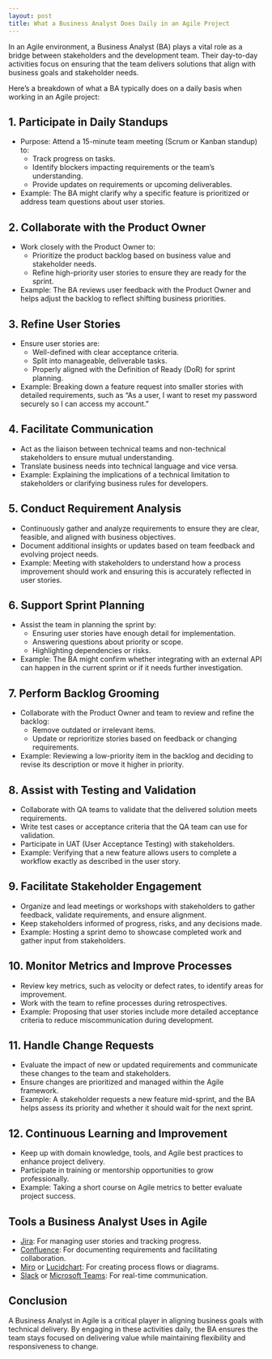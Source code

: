 ```yaml
---
layout: post
title: What a Business Analyst Does Daily in an Agile Project
---
```


In an Agile environment, a Business Analyst (BA) plays a vital role as a bridge between stakeholders and the development team. Their day-to-day activities focus on ensuring that the team delivers solutions that align with business goals and stakeholder needs.

Here’s a breakdown of what a BA typically does on a daily basis when working in an Agile project:

## 1. Participate in Daily Standups
* Purpose: Attend a 15-minute team meeting (Scrum or Kanban standup) to:
    * Track progress on tasks.
    * Identify blockers impacting requirements or the team’s understanding.
    * Provide updates on requirements or upcoming deliverables.
* Example: The BA might clarify why a specific feature is prioritized or address team questions about user stories.

## 2. Collaborate with the Product Owner
* Work closely with the Product Owner to:
    * Prioritize the product backlog based on business value and stakeholder needs.
    * Refine high-priority user stories to ensure they are ready for the sprint.
* Example: The BA reviews user feedback with the Product Owner and helps adjust the backlog to reflect shifting business priorities.

## 3. Refine User Stories
* Ensure user stories are:
    * Well-defined with clear acceptance criteria.
    * Split into manageable, deliverable tasks.
    * Properly aligned with the Definition of Ready (DoR) for sprint planning.
* Example: Breaking down a feature request into smaller stories with detailed requirements, such as “As a user, I want to reset my password securely so I can access my account.”

## 4. Facilitate Communication
* Act as the liaison between technical teams and non-technical stakeholders to ensure mutual understanding.
* Translate business needs into technical language and vice versa.
* Example: Explaining the implications of a technical limitation to stakeholders or clarifying business rules for developers.

## 5. Conduct Requirement Analysis
* Continuously gather and analyze requirements to ensure they are clear, feasible, and aligned with business objectives.
* Document additional insights or updates based on team feedback and evolving project needs.
* Example: Meeting with stakeholders to understand how a process improvement should work and ensuring this is accurately reflected in user stories.

## 6. Support Sprint Planning
* Assist the team in planning the sprint by:
    * Ensuring user stories have enough detail for implementation.
    * Answering questions about priority or scope.
    * Highlighting dependencies or risks.
* Example: The BA might confirm whether integrating with an external API can happen in the current sprint or if it needs further investigation.

## 7. Perform Backlog Grooming
* Collaborate with the Product Owner and team to review and refine the backlog:
    * Remove outdated or irrelevant items.
    * Update or reprioritize stories based on feedback or changing requirements.
* Example: Reviewing a low-priority item in the backlog and deciding to revise its description or move it higher in priority.

## 8. Assist with Testing and Validation
* Collaborate with QA teams to validate that the delivered solution meets requirements.
* Write test cases or acceptance criteria that the QA team can use for validation.
* Participate in UAT (User Acceptance Testing) with stakeholders.
* Example: Verifying that a new feature allows users to complete a workflow exactly as described in the user story.

## 9. Facilitate Stakeholder Engagement
* Organize and lead meetings or workshops with stakeholders to gather feedback, validate requirements, and ensure alignment.
* Keep stakeholders informed of progress, risks, and any decisions made.
* Example: Hosting a sprint demo to showcase completed work and gather input from stakeholders.

## 10. Monitor Metrics and Improve Processes
* Review key metrics, such as velocity or defect rates, to identify areas for improvement.
* Work with the team to refine processes during retrospectives.
* Example: Proposing that user stories include more detailed acceptance criteria to reduce miscommunication during development.

## 11. Handle Change Requests
* Evaluate the impact of new or updated requirements and communicate these changes to the team and stakeholders.
* Ensure changes are prioritized and managed within the Agile framework.
* Example: A stakeholder requests a new feature mid-sprint, and the BA helps assess its priority and whether it should wait for the next sprint.

## 12. Continuous Learning and Improvement
* Keep up with domain knowledge, tools, and Agile best practices to enhance project delivery.
* Participate in training or mentorship opportunities to grow professionally.
* Example: Taking a short course on Agile metrics to better evaluate project success.

## Tools a Business Analyst Uses in Agile
* [Jira](https://www.atlassian.com/software/jira): For managing user stories and tracking progress.
* [Confluence](https://www.atlassian.com/software/confluence): For documenting requirements and facilitating collaboration.
* [Miro](https://miro.com/) or [Lucidchart](https://lucid.co/): For creating process flows or diagrams.
* [Slack](https://slack.com/) or [Microsoft Teams](https://www.microsoft.com/en-us/microsoft-teams/group-chat-software): For real-time communication.

## Conclusion
A Business Analyst in Agile is a critical player in aligning business goals with technical delivery. By engaging in these activities daily, the BA ensures the team stays focused on delivering value while maintaining flexibility and responsiveness to change.



